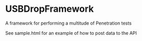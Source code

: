 # USBDropFramework
A framework for performing a multitude of Penetration tests

See sample.html for an example of how to post data to the API
